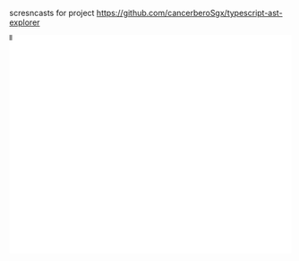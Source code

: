  scresncasts for project https://github.com/cancerberoSgx/typescript-ast-explorer

<p align="center">
  <img width="600" src="test1.svg">
</p>
